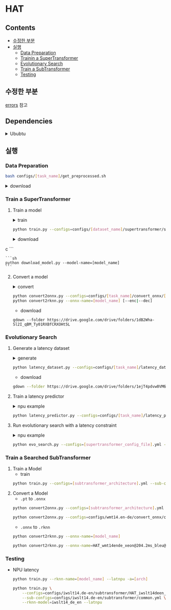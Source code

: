 
# HAT

## Contents
* [수정한 부분](#수정한-부분)  
* [실행](#실행)  
  * [Data Preparation](#data-preparation)  
  * [Trainin a SuperTransformer](#train-a-supertransformer)  
  * [Evolutionary Search](#evolutionary-search)
  * [Train a SubTransformer](#train-a-supertransformer)
  * [Testing](#testing)  



## 수정한 부분
[errors](https://github.com/ei-ai/HAT/tree/main/errors) 참고

## Dependencies
<details>
<summary> Ububtu </summary>
<div markdown=1>

* OS: Ubuntu 22.04 LTS (Windows WSL 사용)
* Python = 3.9.21
* requirements.txt
    ```sh
    cffi==1.17.1
    click==8.1.8
    colorama==0.4.6
    coloredlogs==15.0.1
    ConfigArgParse==1.7
    Cython==3.0.11
    -e git+https://github.com/mit-han-lab/hardware-aware-transformers.git@70e5a279d080670208249fdd98ed731fa9bcc466#egg=fairseq
    fastBPE==0.1.1
    filelock==3.16.1
    flatbuffers==24.12.23
    fsspec==2024.12.0
    humanfriendly==10.0
    Jinja2==3.1.5
    joblib==1.4.2
    lxml==5.3.0
    MarkupSafe==3.0.2
    mpmath==1.3.0
    networkx==3.2.1
    numpy==2.0.2
    nvidia-cublas-cu12==12.4.5.8
    nvidia-cuda-cupti-cu12==12.4.127
    nvidia-cuda-nvrtc-cu12==12.4.127
    nvidia-cuda-runtime-cu12==12.4.127
    nvidia-cudnn-cu12==9.1.0.70
    nvidia-cufft-cu12==11.2.1.3
    nvidia-curand-cu12==10.3.5.147
    nvidia-cusolver-cu12==11.6.1.9
    nvidia-cusparse-cu12==12.3.1.170
    nvidia-nccl-cu12==2.21.5
    nvidia-nvjitlink-cu12==12.4.127
    nvidia-nvtx-cu12==12.4.127
    onnx==1.17.0
    onnxruntime==1.19.2
    packaging==24.2
    portalocker==3.1.1
    protobuf==5.29.2
    pycparser==2.22
    regex==2024.11.6
    sacrebleu==2.5.0
    sacremoses==0.1.1
    sympy==1.13.1
    tabulate==0.9.0
    tensorboardX==2.6.2.2
    torch==2.5.1
    tqdm==4.67.1
    triton==3.1.0
    typing_extensions==4.12.2
    ujson==5.10.0
    ```

</div>
</details>


## 실행 
### Data Preparation
```sh
bash configs/[task_name]/get_preprocessed.sh
```
<details>
<summary>download</summary>

```sh
bash configs/wmt14.en-de/get_preprocessed.sh
bash configs/wmt14.en-fr/get_preprocessed.sh
bash configs/wmt19.en-de/get_preprocessed.sh
bash configs/iwslt14.de-en/get_preprocessed.sh
```
</details>


### Train a SuperTransformer
1. Train a model
    <details>
    <summary>train</summary>

        ```sh
        python train.py --configs=configs/wmt14.en-de/supertransformer/space0.yml
        python train.py --configs=configs/wmt14.en-fr/supertransformer/space0.yml
        python train.py --configs=configs/wmt19.en-de/supertransformer/space0.yml
        python train.py --configs=configs/iwslt14.de-en/supertransformer/space1.yml
        ```
    </details>

    ```sh
    python train.py --configs=configs/[dataset_name]/supertransformer/space0.yml
    ```

    <details>
    <summary>download</summary>

        ```sh
c
        ```
    </details>

    ```sh
    python download_model.py --model-name=[model_name]
    ```


2. Convert a model    
    <details>
    <summary>convert</summary>
    
    * `.pt` to `.onnx`
    ```sh
    python convert2onnx.py --configs=configs/wmt14.en-de/convert_onnx/super.yml
    python convert2onnx.py --configs=configs/wmt14.en-fr/convert_onnx/super.yml
    python convert2onnx.py --configs=configs/wmt19.en-de/convert_onnx/super.yml
    python convert2onnx.py --configs=configs/iwslt14.de-en/convert_onnx/super.yml
    python convert2onnx.py --configs=configs/wmt14.en-de/convert_onnx/super.yml   --enc
    python convert2onnx.py --configs=configs/wmt14.en-fr/convert_onnx/super.yml   --enc
    python convert2onnx.py --configs=configs/wmt19.en-de/convert_onnx/super.yml   --enc
    python convert2onnx.py --configs=configs/iwslt14.de-en/convert_onnx/super.yml   --enc
    python convert2onnx.py --configs=configs/wmt14.en-de/convert_onnx/super.yml   --dec
    python convert2onnx.py --configs=configs/wmt14.en-fr/convert_onnx/super.yml   --dec
    python convert2onnx.py --configs=configs/wmt19.en-de/convert_onnx/super.yml   --dec
    python convert2onnx.py --configs=configs/iwslt14.de-en/convert_onnx/super.yml   --dec
    ```

    * `.onnx` to `.rknn`
    ```sh
    python convert2rknn.py --onnx-name=wmt14_en_de
    python convert2rknn.py --onnx-name=wmt14_en_fr
    python convert2rknn.py --onnx-name=wmt19_en_de
    python convert2rknn.py --onnx-name=iwslt14_de_en
    python convert2rknn.py --onnx-name=wmt14_en_de   --enc
    python convert2rknn.py --onnx-name=wmt14_en_fr   --enc
    python convert2rknn.py --onnx-name=wmt19_en_de   --enc
    python convert2rknn.py --onnx-name=iwslt14_de_en   --enc
    python convert2rknn.py --onnx-name=wmt14_en_de   --dec
    python convert2rknn.py --onnx-name=wmt14_en_fr   --dec
    python convert2rknn.py --onnx-name=wmt19_en_de   --dec
    python convert2rknn.py --onnx-name=iwslt14_de_en   --dec
    ```
    </details>

    ```sh
    python convert2onnx.py --configs=configs/[task_name]/convert_onnx/[search_space].yml [--enc|--dec]
    python convert2rknn.py --onnx-name=[model_name] [--enc|--dec]
    ```

    * download
    ```
    gdown --folder https://drive.google.com/drive/folders/1dB2Wha-Sl2I_qBM_Ty01RXBfCRXOHt5L
    ```



### Evolutionary Search  
1.  Generate a latency dataset
    <details>
    <summary>generate</summary>

    ```sh
    python latency_dataset_test.py --latnpu --configs=configs/iwslt14.de-en/latency_dataset/npu.yml
    python latency_dataset_test.py --latnpu --configs=configs/wmt14.en-de/latency_dataset/npu.yml
    python latency_dataset_test.py --latnpu --configs=configs/wmt14.en-fr/latency_dataset/npu.yml
    python latency_dataset_test.py --latnpu --configs=configs/wmt19.en-de/latency_dataset/npu.yml
    ```
    </details>

    ```sh
    python latency_dataset.py --configs=configs/[task_name]/latency_dataset/[hardware_name].yml
    ```

    * download
    ```sh
    gdown --folder https://drive.google.com/drive/folders/1ejT4pdvw0VM6Y0XICrnQ-iWwYaOLjxRp
    ```
2. Train a latency predictor
    <details>
    <summary>npu example</summary>

    ```sh
    python latency_predictor.py --configs=configs/iwslt14.de-en/latency_predictor/npu.yml --lat-dataset-path=./latency_dataset/test1/iwslt14deen_npu.csv
    python latency_predictor.py --configs=configs/wmt14.en-de/latency_predictor/npu.yml --lat-dataset-path=./latency_dataset/test1/wmt14ende_npu.csv
    python latency_predictor.py --configs=configs/wmt14.en-fr/latency_predictor/npu.yml --lat-dataset-path=./latency_dataset/test1/wmt14enfr_npu.csv
    python latency_predictor.py --configs=configs/wmt19.en-de/latency_predictor/npu.yml --lat-dataset-path=./latency_dataset/test1/wmt19ende_npu.csv
    ```
    </details>

    ```sh
    python latency_predictor.py --configs=configs/[task_name]/latency_predictor/[hardware_name].yml
    ```
    
3. Run evolutionary search with a latency constraint  
    <details>
    <summary>npu example</summary>

    ```sh
    python evo_search.py --configs=configs/wmt14.en-de/supertransformer/space0.yml --evo-configs=configs/wmt14.en-de/evo_search/wmt14ende_npu.yml --cpu --num-workers=8
    python evo_search.py --configs=configs/wmt14.en-fr/supertransformer/space0.yml --evo-configs=configs/wmt14.en-fr/evo_search/wmt14enfr_npu.yml --cpu --num-workers=8
    python evo_search.py --configs=configs/wmt19.en-de/supertransformer/space0.yml --evo-configs=configs/wmt19.en-de/evo_search/wmt19ende_npu.yml --cpu --num-workers=8
    python evo_search.py --configs=configs/iwslt14.de-en/supertransformer/space1.yml --evo-configs=configs/iwslt14.de-en/evo_search/iwslt14deen_npu.yml --cpu --num-workers=8
    ```
    </details>

    ```sh
    python evo_search.py --configs=[supertransformer_config_file].yml --evo-configs=[evo_settings].yml
    ```



### Train a Searched SubTransformer
1. Train a Model
    * train
    ```sh
    python train.py --configs=[subtransformer_architecture].yml --sub-configs=configs/[task_name]/subtransformer/common.yml
    ```
2. Convert a Model
    * `.pt` to `.onnx`
    ```sh
    python convert2onnx.py --configs=[subtransformer_architecture].yml --sub-configs==configs/[task_name]/convert_onnx/common.yml
    ```
    ```sh
    python convert2onnx.py --configs=configs/wmt14.en-de/convert_onnx/common.yml --sub-configs=configs/wmt14.en-de/convert_onnx/HAT_wmt14ende_xeon@204.2ms_bleu@27.6.yml
    ```
    * `.onnx` to `.rknn`
    ```sh
    python convert2rknn.py --onnx-name=[model_name]
    ```
    ```sh
    python convert2rknn.py --onnx-name=HAT_wmt14ende_xeon@204.2ms_bleu@27.6
    ```


### Testing
* NPU latency
    ```sh
    python train.py --rknn-name=[model_name] --latnpu -a=[arch]
    ```
    ```sh
    python train.py \
        --configs=configs/iwslt14.de-en/subtransformer/HAT_iwslt14deen_test.yml \
        --sub-configs=configs/iwslt14.de-en/subtransformer/common.yml \
        --rknn-model=iwslt14_de_en --latnpu 
    ```

